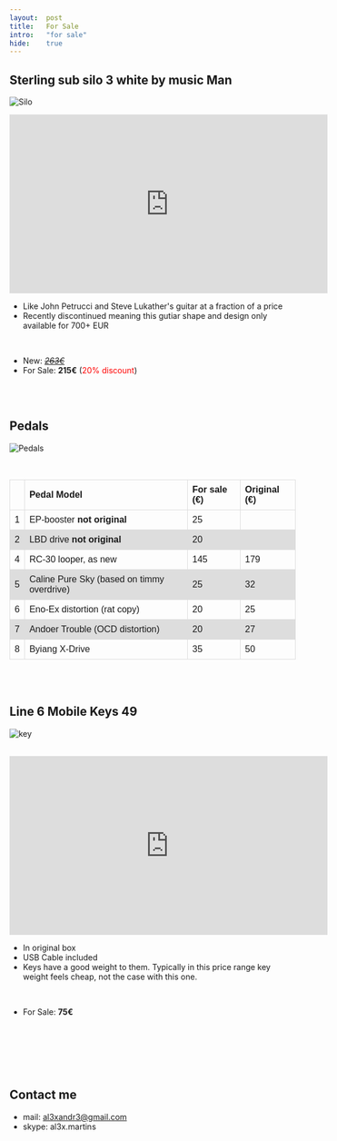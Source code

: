 ```yaml
---
layout:  post
title:   For Sale
intro:   "for sale"
hide:    true
---
```


<style>
table {
    font-family: arial, sans-serif;
    border-collapse: collapse;
    width: 100%;
}

td, th {
    border: 1px solid #dddddd;
    text-align: left;
    padding: 8px;
}

tr:nth-child(even) {
    background-color: #dddddd;
}
</style>
 

 
##  Sterling sub silo 3 white by music Man

![Silo](https://www.guitar.co.uk/media/catalog/product/cache/1/image/800x400/9df78eab33525d08d6e5fb8d27136e95/s/t/sterling-by-music-man-sub-silo3-wh-r-white-rosewood.jpg)


<iframe width="560" height="315" src="https://www.youtube.com/embed/fOJp6r3J5kE" frameborder="0" allow="accelerometer; autoplay; encrypted-media; gyroscope; picture-in-picture" allowfullscreen></iframe>

- Like John Petrucci and Steve Lukather's guitar at a fraction of a price
- Recently discontinued meaning this gutiar shape and design only available for 700+ EUR

<br/>

- New: [*<strike>263€</strike>*](https://www.thomann.de/gb/cort_g260_black_egitarre.htm?ref=search_prv_12)
- For Sale: **215€**  (<font color="red">20% discount</font>)
 
<br/><br/>



##  Pedals

![Pedals](https://drive.google.com/uc?id=1Gd5WJkbxTO4y8XgncwzyRbAqFdoQg9N-)

<br/>

|     |                 Pedal Model                 | For sale (€)  | Original (€) |
| --- | ------------------------------------------- | ------------- | ------------ |
| 1   | EP-booster **not original**                 | 25  |              |
| 2   | LBD drive  **not original**                 | 20            |              |
| 4   | RC-30 looper, as new                        | 145           | 179          |
| 5   | Caline Pure Sky  (based on timmy overdrive) | 25            | 32           |
| 6   | Eno-Ex distortion (rat copy)                | 20            | 25           |
| 7   | Andoer Trouble (OCD distortion)            | 20            | 27           |
| 8   | Byiang X-Drive                              | 35            | 50           |


<br/><br/>


##  Line 6 Mobile Keys 49

![key](https://c1.zzounds.com/media/productmedia/fit,2018by3200/quality,85/ag-3573759aa0effe03f406aa4773c3ed81.jpg)

<br/>
<iframe width="560" height="315" src="https://www.youtube.com/embed/GTLM2TfJUFk" frameborder="0" allow="accelerometer; autoplay; encrypted-media; gyroscope; picture-in-picture" allowfullscreen></iframe>

<br/>

- In original box
- USB Cable included
- Keys have a good weight to them. Typically in this price range key weight feels cheap, not the case with this one.

<br/>

- For Sale: **75€**   

 
<br/><br/>




<br/><br/>

## Contact me

 - mail: al3xandr3@gmail.com
 - skype: al3x.martins
